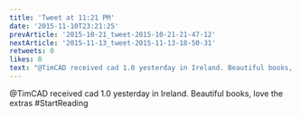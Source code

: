 ```yaml
---
title: 'Tweet at 11:21 PM'
date: '2015-11-10T23:21:25'
prevArticle: '2015-10-21_tweet-2015-10-21-21-47-12'
nextArticle: '2015-11-13_tweet-2015-11-13-18-50-31'
retweets: 0
likes: 0
text: "@TimCAD received cad 1.0 yesterday in Ireland. Beautiful books, love the extras #StartReading"
---
```

@TimCAD received cad 1.0 yesterday in Ireland. Beautiful books, love the extras #StartReading